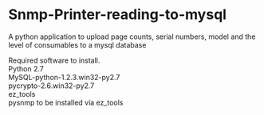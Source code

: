 Snmp-Printer-reading-to-mysql
=============================

A python application to upload page counts, serial numbers, model and the level of consumables to a mysql database

Required software to install.<br>
Python 2.7<br>
MySQL-python-1.2.3.win32-py2.7<br>
pycrypto-2.6.win32-py2.7<br>
ez_tools<br>
pysnmp to be installed via ez_tools<br>
